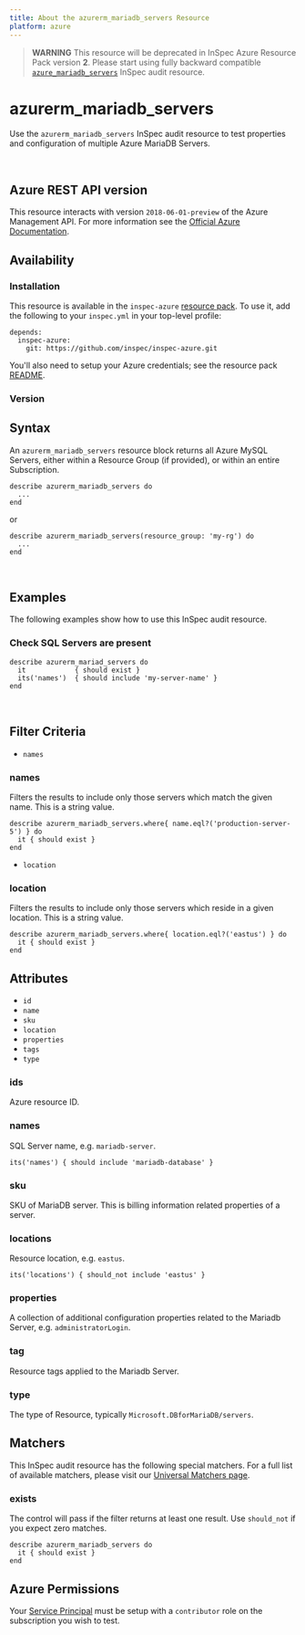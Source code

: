 ```yaml
---
title: About the azurerm_mariadb_servers Resource
platform: azure
---
```


> <b>WARNING</b>  This resource will be deprecated in InSpec Azure Resource Pack version **2**. Please start using fully backward compatible [`azure_mariadb_servers`](azure_mariadb_servers.md) InSpec audit resource.

# azurerm\_mariadb\_servers

Use the `azurerm_mariadb_servers` InSpec audit resource to test properties and configuration of multiple Azure MariaDB Servers.

<br />

## Azure REST API version

This resource interacts with version `2018-06-01-preview` of the Azure Management API. For more
information see the [Official Azure Documentation](https://docs.microsoft.com/en-us/rest/api/mariadb/servers/list).

## Availability

### Installation

This resource is available in the `inspec-azure` [resource
pack](https://www.inspec.io/docs/reference/glossary/#resource-pack). To use it, add the
following to your `inspec.yml` in your top-level profile:

    depends:
      inspec-azure:
        git: https://github.com/inspec/inspec-azure.git

You'll also need to setup your Azure credentials; see the resource pack
[README](https://github.com/inspec/inspec-azure#inspec-for-azure).

### Version


## Syntax

An `azurerm_mariadb_servers` resource block returns all Azure MySQL Servers, either within a Resource Group (if provided), or within an entire Subscription.

    describe azurerm_mariadb_servers do
      ...
    end

  or

    describe azurerm_mariadb_servers(resource_group: 'my-rg') do
      ...
    end

<br />

## Examples

The following examples show how to use this InSpec audit resource.

### Check SQL Servers are present

    describe azurerm_mariad_servers do
      it            { should exist }
      its('names')  { should include 'my-server-name' }
    end
<br />

## Filter Criteria

* `names`

### names

Filters the results to include only those servers which match the given name. This is a string value.

    describe azurerm_mariadb_servers.where{ name.eql?('production-server-5') } do
      it { should exist }
    end

* `location`

### location

Filters the results to include only those servers which reside in a given location. This is a string value.

    describe azurerm_mariadb_servers.where{ location.eql?('eastus') } do
      it { should exist }
    end

## Attributes

- `id`
- `name`
- `sku`
- `location`
- `properties`
- `tags`
- `type`

### ids
Azure resource ID.

### names
SQL Server name, e.g. `mariadb-server`.

    its('names') { should include 'mariadb-database' }

### sku
SKU of MariaDB server. This is billing information related properties of a server.

### locations
Resource location, e.g. `eastus`.

    its('locations') { should_not include 'eastus' }

### properties
A collection of additional configuration properties related to the Mariadb Server, e.g. `administratorLogin`.

### tag
Resource tags applied to the Mariadb Server.

### type
The type of Resource, typically `Microsoft.DBforMariaDB/servers`.

## Matchers

This InSpec audit resource has the following special matchers. For a full list of available matchers,
please visit our [Universal Matchers page](https://www.inspec.io/docs/reference/matchers/).

### exists

The control will pass if the filter returns at least one result. Use
`should_not` if you expect zero matches.

    describe azurerm_mariadb_servers do
      it { should exist }
    end

## Azure Permissions

Your [Service
Principal](https://docs.microsoft.com/en-us/azure/azure-resource-manager/resource-group-create-service-principal-portal)
must be setup with a `contributor` role on the subscription you wish to test.
